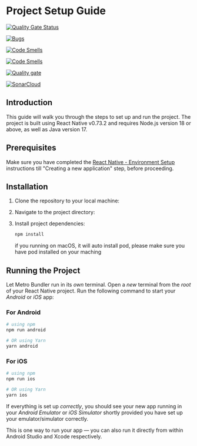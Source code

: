 # Project Setup Guide
[![Quality Gate Status](https://sonarcloud.io/api/project_badges/measure?project=Schitzos_PokeQuest&metric=alert_status)](https://sonarcloud.io/summary/new_code?id=Schitzos_PokeQuest)

[![Bugs](https://sonarcloud.io/api/project_badges/measure?project=Schitzos_PokeQuest&metric=bugs)](https://sonarcloud.io/summary/new_code?id=Schitzos_PokeQuest)

[![Code Smells](https://sonarcloud.io/api/project_badges/measure?project=Schitzos_PokeQuest&metric=code_smells)](https://sonarcloud.io/summary/new_code?id=Schitzos_PokeQuest)

[![Code Smells](https://sonarcloud.io/api/project_badges/measure?project=Schitzos_PokeQuest&metric=code_smells)](https://sonarcloud.io/summary/new_code?id=Schitzos_PokeQuest)

[![Quality gate](https://sonarcloud.io/api/project_badges/quality_gate?project=Schitzos_PokeQuest)](https://sonarcloud.io/summary/new_code?id=Schitzos_PokeQuest)

[![SonarCloud](https://sonarcloud.io/images/project_badges/sonarcloud-black.svg)](https://sonarcloud.io/summary/new_code?id=Schitzos_PokeQuest)
## Introduction

This guide will walk you through the steps to set up and run the project. The project is built using React Native v0.73.2 and requires Node.js version 18 or above, as well as Java version 17.

## Prerequisites

Make sure you have completed the [React Native - Environment Setup](https://reactnative.dev/docs/environment-setup) instructions till "Creating a new application" step, before proceeding.

## Installation

1. Clone the repository to your local machine:
2. Navigate to the project directory:
3. Install project dependencies:

    ```bash
    npm install
    ```

   if you running on macOS, it will auto install pod, please make sure you have pod installed on your maching

## Running the Project

Let Metro Bundler run in its _own_ terminal. Open a _new_ terminal from the _root_ of your React Native project. Run the following command to start your _Android_ or _iOS_ app:

### For Android

```bash
# using npm
npm run android

# OR using Yarn
yarn android
```

### For iOS

```bash
# using npm
npm run ios

# OR using Yarn
yarn ios
```

If everything is set up _correctly_, you should see your new app running in your _Android Emulator_ or _iOS Simulator_ shortly provided you have set up your emulator/simulator correctly.

This is one way to run your app — you can also run it directly from within Android Studio and Xcode respectively.
